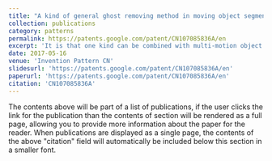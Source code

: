 ```yaml
---
title: "A kind of general ghost removing method in moving object segmentation"
collection: publications
category: patterns
permalink: https://patents.google.com/patent/CN107085836A/en
excerpt: 'It is that one kind can be combined with multi-motion object detection algorithms the invention belongs to the moving object segmentation field in Digital Image Processing, eliminates the universal method of the ghost produced in video flowing.Background segment before the present invention is carried out to video stream application moving object segmentation algorithm first；Pre-treatment is carried out with expansion algorithm using medium filtering to prospect masking-out again, then convolution is carried out with Scatter operators and prospect masking-out, the moving object foreground picture of connection is broken up with dynamic；The renewal that the update method based on spatial simlanty carries out background model is reused, next frame is finally read in circular treatment.Beneficial technique effect：The present invention has the advantages that quickly ghost can be eliminated in the case where verification and measurement ratio is higher.'
date: 2017-05-16
venue: 'Invention Pattern CN'
slidesurl: 'https://patents.google.com/patent/CN107085836A/en'
paperurl: 'https://patents.google.com/patent/CN107085836A/en'
citation: 'CN107085836A'
---
```


The contents above will be part of a list of publications, if the user clicks the link for the publication than the contents of section will be rendered as a full page, allowing you to provide more information about the paper for the reader. When publications are displayed as a single page, the contents of the above "citation" field will automatically be included below this section in a smaller font.